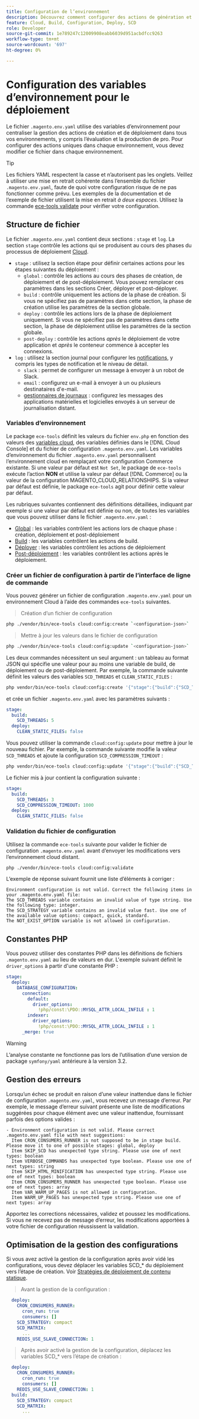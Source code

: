 ```yaml
---
title: Configuration de l’environnement
description: Découvrez comment configurer des actions de génération et de déploiement sur tous les environnements d’infrastructure cloud de Commerce, y compris l’évaluation et la production professionnelles, à l’aide de variables d’environnement.
feature: Cloud, Build, Configuration, Deploy, SCD
role: Developer
source-git-commit: 1e789247c12009908eabb6039d951acbdfcc9263
workflow-type: tm+mt
source-wordcount: '697'
ht-degree: 0%

---
```


# Configuration des variables d’environnement pour le déploiement

Le fichier `.magento.env.yaml` utilise des variables d’environnement pour centraliser la gestion des actions de création et de déploiement dans tous vos environnements, y compris l’évaluation et la production de pro. Pour configurer des actions uniques dans chaque environnement, vous devez modifier ce fichier dans chaque environnement.

>[!TIP]
>
>Les fichiers YAML respectent la casse et n’autorisent pas les onglets. Veillez à utiliser une mise en retrait cohérente dans l’ensemble du fichier `.magento.env.yaml`, faute de quoi votre configuration risque de ne pas fonctionner comme prévu. Les exemples de la documentation et de l’exemple de fichier utilisent la mise en retrait _à deux espaces_. Utilisez la commande [ece-tools validate](#validate-configuration-file) pour vérifier votre configuration.

## Structure de fichier

Le fichier `.magento.env.yaml` contient deux sections : `stage` et `log`. La section `stage` contrôle les actions qui se produisent au cours des phases du processus de déploiement [Cloud](../deploy/process.md).

- `stage` : utilisez la section étape pour définir certaines actions pour les étapes suivantes du déploiement :
   - `global` : contrôle les actions au cours des phases de création, de déploiement et de post-déploiement. Vous pouvez remplacer ces paramètres dans les sections Créer, déployer et post-déployer.
   - `build` : contrôle uniquement les actions de la phase de création. Si vous ne spécifiez pas de paramètres dans cette section, la phase de création utilise les paramètres de la section globale.
   - `deploy` : contrôle les actions lors de la phase de déploiement uniquement. Si vous ne spécifiez pas de paramètres dans cette section, la phase de déploiement utilise les paramètres de la section globale.
   - `post-deploy` : contrôle les actions _après_ le déploiement de votre application et _après_ le conteneur commence à accepter les connexions.
- `log` : utilisez la section journal pour configurer les [notifications](set-up-notifications.md), y compris les types de notification et le niveau de détail.
   - `slack` : permet de configurer un message à envoyer à un robot de Slack.
   - `email` : configurez un e-mail à envoyer à un ou plusieurs destinataires d&#39;e-mail.
   - [gestionnaires de journaux](log-handlers.md) : configurez les messages des applications matérielles et logicielles envoyés à un serveur de journalisation distant.

### Variables d’environnement

Le package `ece-tools` définit les valeurs du fichier `env.php` en fonction des valeurs des [variables cloud](variables-cloud.md), des variables définies dans le [!DNL Cloud Console] et du fichier de configuration `.magento.env.yaml`. Les variables d’environnement du fichier `.magento.env.yaml` personnalisent l’environnement cloud en remplaçant votre configuration Commerce existante. Si une valeur par défaut est `Not Set`, le package de `ece-tools` exécute l’action **NON** et utilise la valeur par défaut [!DNL Commerce] ou la valeur de la configuration MAGENTO_CLOUD_RELATIONSHIPS. Si la valeur par défaut est définie, le package `ece-tools` agit pour définir cette valeur par défaut.

Les rubriques suivantes contiennent des définitions détaillées, indiquant par exemple si une valeur par défaut est définie ou non, de toutes les variables que vous pouvez utiliser dans le fichier `.magento.env.yaml` :

- [Global](variables-global.md) : les variables contrôlent les actions lors de chaque phase : création, déploiement et post-déploiement
- [Build](variables-build.md) : les variables contrôlent les actions de build.
- [Déployer](variables-deploy.md) : les variables contrôlent les actions de déploiement
- [Post-déploiement](variables-post-deploy.md) : les variables contrôlent les actions après le déploiement.

### Créer un fichier de configuration à partir de l’interface de ligne de commande

Vous pouvez générer un fichier de configuration `.magento.env.yaml` pour un environnement Cloud à l’aide des commandes `ece-tools` suivantes.

>Création d’un fichier de configuration

```bash
php ./vendor/bin/ece-tools cloud:config:create `<configuration-json>`
```

>Mettre à jour les valeurs dans le fichier de configuration

```bash
php ./vendor/bin/ece-tools cloud:config:update `<configuration-json>`
```

Les deux commandes nécessitent un seul argument : un tableau au format JSON qui spécifie une valeur pour au moins une variable de build, de déploiement ou de post-déploiement. Par exemple, la commande suivante définit les valeurs des variables `SCD_THREADS` et `CLEAN_STATIC_FILES` :

```bash
php vendor/bin/ece-tools cloud:config:create '{"stage":{"build":{"SCD_THREADS":5}, "deploy":{"CLEAN_STATIC_FILES":false}}}'
```

et crée un fichier `.magento.env.yaml` avec les paramètres suivants :

```yaml
stage:
  build:
    SCD_THREADS: 5
  deploy:
    CLEAN_STATIC_FILES: false
```

Vous pouvez utiliser la commande `cloud:config:update` pour mettre à jour le nouveau fichier. Par exemple, la commande suivante modifie la valeur `SCD_THREADS` et ajoute la configuration `SCD_COMPRESSION_TIMEOUT` :

```bash
php vendor/bin/ece-tools cloud:config:update '{"stage":{"build":{"SCD_THREADS":3, "SCD_COMPRESSION_TIMEOUT":1000}}}'
```

Le fichier mis à jour contient la configuration suivante :

```yaml
stage:
  build:
    SCD_THREADS: 3
    SCD_COMPRESSION_TIMEOUT: 1000
  deploy:
    CLEAN_STATIC_FILES: false
```

### Validation du fichier de configuration

Utilisez la commande `ece-tools` suivante pour valider le fichier de configuration `.magento.env.yaml` avant d’envoyer les modifications vers l’environnement cloud distant.

```bash
php ./vendor/bin/ece-tools cloud:config:validate
```

L’exemple de réponse suivant fournit une liste d’éléments à corriger :

```
Environment configuration is not valid. Correct the following items in your .magento.env.yaml file:
The SCD_THREADS variable contains an invalid value of type string. Use the following type: integer.
The SCD_STRATEGY variable contains an invalid value fast. Use one of the available value options: compact, quick, standard.
The NOT_EXIST_OPTION variable is not allowed in configuration.
```

## Constantes PHP

Vous pouvez utiliser des constantes PHP dans les définitions de fichiers `.magento.env.yaml` au lieu de valeurs en dur. L&#39;exemple suivant définit le `driver_options` à partir d&#39;une constante PHP :

```yaml
stage:
  deploy:
    DATABASE_CONFIGURATION:
      connection:
        default:
          driver_options:
            !php/const:\PDO::MYSQL_ATTR_LOCAL_INFILE : 1
        indexer:
          driver_options:
            !php/const:\PDO::MYSQL_ATTR_LOCAL_INFILE : 1
      _merge: true
```

>[!WARNING]
>
>L’analyse constante ne fonctionne pas lors de l’utilisation d’une version de package `symfony/yaml` antérieure à la version 3.2.

## Gestion des erreurs

Lorsqu’un échec se produit en raison d’une valeur inattendue dans le fichier de configuration `.magento.env.yaml`, vous recevez un message d’erreur. Par exemple, le message d’erreur suivant présente une liste de modifications suggérées pour chaque élément avec une valeur inattendue, fournissant parfois des options valides :

```
- Environment configuration is not valid. Please correct .magento.env.yaml file with next suggestions:
  Item CRON_CONSUMERS_RUNNER is not supposed to be in stage build. Please move it to one of possible stages: global, deploy
  Item SKIP_SCD has unexpected type string. Please use one of next types: boolean
  Item VERBOSE_COMMANDS has unexpected type boolean. Please use one of next types: string
  Item SKIP_HTML_MINIFICATION has unexpected type string. Please use one of next types: boolean
  Item CRON_CONSUMERS_RUNNER has unexpected type boolean. Please use one of next types: array
  Item VAR_WARM_UP_PAGES is not allowed in configuration.
  Item WARM_UP_PAGES has unexpected type string. Please use one of next types: array
```

Apportez les corrections nécessaires, validez et poussez les modifications. Si vous ne recevez pas de message d’erreur, les modifications apportées à votre fichier de configuration réussissent la validation.

## Optimisation de la gestion des configurations

Si vous avez activé la gestion de la configuration après avoir vidé les configurations, vous devez déplacer les variables SCD_* du déploiement vers l’étape de création. Voir [Stratégies de déploiement de contenu statique](../deploy/static-content.md).

>Avant la gestion de la configuration :

```yaml
  deploy:
    CRON_CONSUMERS_RUNNER:
      cron_run: true
      consumers: []
    SCD_STRATEGY: compact
    SCD_MATRIX:
      ...
    REDIS_USE_SLAVE_CONNECTION: 1
```

>Après avoir activé la gestion de la configuration, déplacez les variables SCD_* vers l’étape de création :

```yaml
  deploy:
    CRON_CONSUMERS_RUNNER:
      cron_run: true
      consumers: []
    REDIS_USE_SLAVE_CONNECTION: 1
  build:
    SCD_STRATEGY: compact
    SCD_MATRIX:
      ...
```
